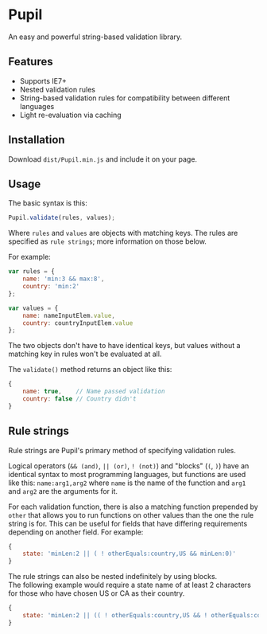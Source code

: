# Pupil
An easy and powerful string-based validation library.

## Features
* Supports IE7+
* Nested validation rules
* String-based validation rules for compatibility between different languages
* Light re-evaluation via caching

## Installation
Download `dist/Pupil.min.js` and include it on your page.

## Usage
The basic syntax is this:

```javascript
Pupil.validate(rules, values);
```

Where `rules` and `values` are objects with matching keys. The rules are specified as `rule strings`; more information on those below.

For example:

```javascript
var rules = {
	name: 'min:3 && max:8',
	country: 'min:2'
};

var values = {
	name: nameInputElem.value,
	country: countryInputElem.value
};
```

The two objects don't have to have identical keys, but values without a matching key in rules won't be evaluated at all.

The `validate()` method returns an object like this:

```javascript
{
	name: true,    // Name passed validation
	country: false // Country didn't
}
```

## Rule strings
Rule strings are Pupil's primary method of specifying validation rules.

Logical operators (`&& (and)`, `|| (or)`, `! (not)`) and "blocks" (`(`, `)`) have an identical syntax to most
programming languages, but functions are used like this: `name:arg1,arg2` where `name` is
the name of the function and `arg1` and `arg2` are the arguments for it.

For each validation function, there is also a matching function prepended by `other` that allows you to run functions
on other values than the one the rule string is for. This can be useful for fields that have differing requirements depending on another field. For example:

```javascript
{
	state: 'minLen:2 || ( ! otherEquals:country,US && minLen:0)'
}
```

The rule strings can also be nested indefinitely by using blocks.  
The following example would require a state name of at least 2 characters for those who have chosen US or CA as their country.

```javascript
{
	state: 'minLen:2 || (( ! otherEquals:country,US && ! otherEquals:country,CA) && minLen:0)'
}
```